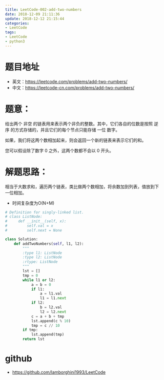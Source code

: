 ```yaml
---
title: LeetCode-002-add-two-numbers
date: 2018-12-09 21:11:36
update: 2018-12-12 21:15:44
categories:
- LeetCode
tags:
- LeetCode
- python3
---
```


# 题目地址
- 英文：https://leetcode.com/problems/add-two-numbers/
- 中文：https://leetcode-cn.com/problems/add-two-numbers/

# 题意：
给出两个 非空 的链表用来表示两个非负的整数。其中，它们各自的位数是按照 逆序 的方式存储的，并且它们的每个节点只能存储 一位 数字。

如果，我们将这两个数相加起来，则会返回一个新的链表来表示它们的和。

您可以假设除了数字 0 之外，这两个数都不会以 0 开头。

# 解题思路：
相当于大数求和，遍历两个链表，类比做两个数相加，将余数加到列表，值放到下一位相加。
- 时间复杂度为O(N+M)
<!--python0-->
```python
# Definition for singly-linked list.
# class ListNode:
#     def __init__(self, x):
#         self.val = x
#         self.next = None

class Solution:
    def addTwoNumbers(self, l1, l2):
        """
        :type l1: ListNode
        :type l2: ListNode
        :rtype: ListNode
        """
        lst = []
        tmp = 0
        while l1 or l2:
            a = b = 0
            if l1:
                a = l1.val
                l1 = l1.next
            if l2:
                b = l2.val
                l2 = l2.next
            c = a + b + tmp
            lst.append(c % 10)
            tmp = c // 10
        if tmp:
            lst.append(tmp)
        return lst
```

# github
- https://github.com/lamborghini1993/LeetCode
